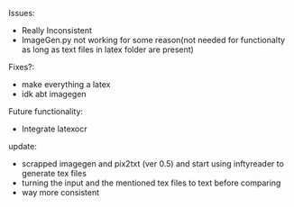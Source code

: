 Issues:
- Really Inconsistent
- ImageGen.py not working for some reason(not needed for functionalty as long as text files in latex folder are present)


Fixes?:

- make everything a latex
- idk abt imagegen

Future functionality:
   - Integrate latexocr

 update:
 - scrapped imagegen and pix2txt (ver 0.5) and start using inftyreader to generate tex files
 - turning the input and the mentioned tex files to text before comparing
 - way more consistent 
   
   
